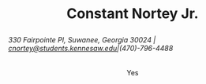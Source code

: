# <p style="text-align: center;">Constant Nortey Jr.</p>

###### 330 Fairpointe Pl, Suwanee, Georgia 30024 | cnortey@students.kennesaw.edu|(470)-796-4488

<p style="text-align: center;">Yes</p>